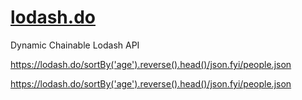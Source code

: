 # [lodash.do](https://lodash.do)

Dynamic Chainable Lodash API

<https://lodash.do/sortBy('age').reverse().head()/json.fyi/people.json>

<https://lodash.do/sortBy('age').reverse().head()/json.fyi/people.json>
  